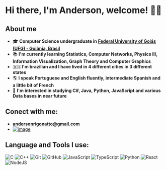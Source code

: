 # Hi there, I'm Anderson, welcome! 👋😄
## About me
- 🎓 **Computer Science undergraduate in [Federal University of Goiás (UFG) - Goiânia, Brasil](https://inf.ufg.br/p/30138-ciencia-da-computacao)**
- 📚 **I'm currently learning Statistics, Computer Networks, Physics III, Information Visualization, Graph Theory and Computer Graphics**
- 🇧🇷 **I'm brazilian and I have lived in 4 different cities in 3 different states**
- 🌎 **I speak Portuguese and English fluently, intermediate Spanish and a little bit of French**
- 🌱 **I'm interested in studying C#, Java, Python, JavaScript and various Data bases in near future**

## Conect with me:
- **andersonrigonatto@gmail.com**
- [![image](https://user-images.githubusercontent.com/106353386/174699855-eadfa9ad-50f7-45e8-b599-4f383d197b84.png)](https://www.linkedin.com/in/anderson-rigonatto/)

## Language and Tools I use:
![C](https://img.shields.io/badge/c-%2300599C.svg?style=for-the-badge&logo=c&logoColor=white)
![C++](https://img.shields.io/badge/c++-%2300599C.svg?style=for-the-badge&logo=c%2B%2B&logoColor=white)
![Git](https://img.shields.io/badge/git-%23F05033.svg?style=for-the-badge&logo=git&logoColor=white)
![GitHub](https://img.shields.io/badge/github-%23121011.svg?style=for-the-badge&logo=github&logoColor=white)
![JavaScript](https://img.shields.io/badge/JavaScript-F7DF1E?style=for-the-badge&logo=javascript&logoColor=black)
![TypeScript](https://img.shields.io/badge/TypeScript-007ACC?style=for-the-badge&logo=typescript&logoColor=white)
![Python](https://img.shields.io/badge/python-3670A0?style=for-the-badge&logo=python&logoColor=ffdd54)
![React](https://img.shields.io/badge/React-20232A?style=for-the-badge&logo=react&logoColor=61DAFB)
![NodeJS](https://img.shields.io/badge/node.js-6DA55F?style=for-the-badge&logo=node.js&logoColor=white)
